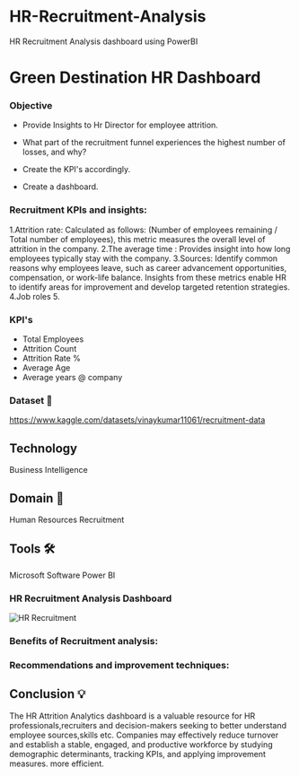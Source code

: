 # HR-Recruitment-Analysis
HR Recruitment Analysis dashboard using PowerBI
# Green Destination HR Dashboard



### Objective

- Provide Insights to Hr Director for employee attrition.

- What part of the recruitment funnel experiences the highest number of losses, and why?

- Create the KPI's accordingly.

- Create a dashboard.

### Recruitment KPIs and insights:

1.Attrition rate: Calculated as follows: (Number of employees remaining / Total number of employees), this metric measures the overall level of attrition in the company.
2.The average time : Provides insight into how long employees typically stay with the company.
3.Sources: Identify common reasons why employees leave, such as career advancement opportunities, compensation, or work-life balance.
Insights from these metrics enable HR to identify areas for improvement and develop targeted retention strategies.
4.Job roles
5.

### KPI's 
- Total Employees
- Attrition Count
- Attrition Rate %
- Average Age
- Average years @ company

### Dataset 📀

https://www.kaggle.com/datasets/vinaykumar11061/recruitment-data

## Technology  
Business Intelligence

## Domain 🛒
Human Resources Recruitment

## Tools 🛠
Microsoft Software Power BI


### HR Recruitment Analysis Dashboard

<div align="left">
</div>

![HR Recruitment](https://github.com/VINAYDA11061/HR-Recruitment-Analysis/assets/125648329/651de679-5382-43f1-9afd-d70359a410fa)

### Benefits of Recruitment analysis:



### Recommendations and improvement techniques:



## Conclusion 💡
The HR Attrition Analytics dashboard is a valuable resource for HR professionals,recruiters and decision-makers seeking to better understand employee sources,skills etc. Companies may effectively reduce turnover and establish a stable, engaged, and productive workforce by studying demographic determinants, tracking KPIs, and applying improvement measures. more efficient.
